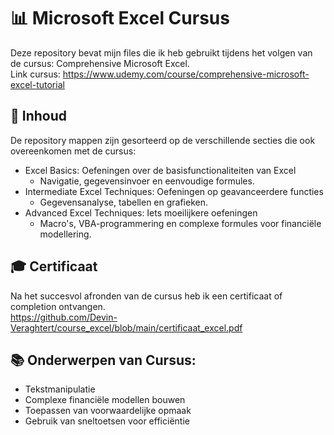 # 📊 Microsoft Excel Cursus
Deze repository bevat mijn files die ik heb gebruikt tijdens het volgen van de cursus: Comprehensive Microsoft Excel.
<br/>Link cursus: https://www.udemy.com/course/comprehensive-microsoft-excel-tutorial

## 📁 Inhoud
De repository mappen zijn gesorteerd op de verschillende secties die ook overeenkomen met de cursus:
* Excel Basics: Oefeningen over de basisfunctionaliteiten van Excel
  * Navigatie, gegevensinvoer en eenvoudige formules.
* Intermediate Excel Techniques: Oefeningen op geavanceerdere functies
  * Gegevensanalyse, tabellen en grafieken.
* Advanced Excel Techniques: Iets moeilijkere oefeningen
  * Macro's, VBA-programmering en complexe formules voor financiële modellering.

## 🎓 Certificaat
Na het succesvol afronden van de cursus heb ik een certificaat of completion ontvangen.
<br/>https://github.com/Devin-Veraghtert/course_excel/blob/main/certificaat_excel.pdf

## 📚 Onderwerpen van Cursus:
* Tekstmanipulatie
* Complexe financiële modellen bouwen
* Toepassen van voorwaardelijke opmaak
* Gebruik van sneltoetsen voor efficiëntie
